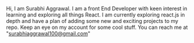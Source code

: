 Hi, I am Surabhi Aggrawal. I am a front End Developer with keen interest in learning and exploring all things React. I am currently exploring react.js in depth and have a plan of adding some new and exciting projects to my repo.
Keep an eye on my account for some cool stuff.
You can reach me at "surabhiaggrawal100@gmail.com"
